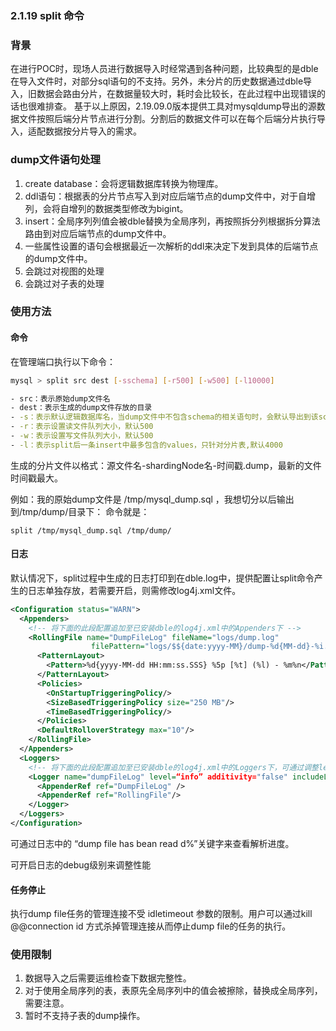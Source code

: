 ### 2.1.19  split 命令

### 背景
在进行POC时，现场人员进行数据导入时经常遇到各种问题，比较典型的是dble在导入文件时，对部分sql语句的不支持。另外，未分片的历史数据通过dble导入，旧数据会路由分片，在数据量较大时，耗时会比较长，在此过程中出现错误的话也很难排查。
基于以上原因，2.19.09.0版本提供工具对mysqldump导出的源数据文件按照后端分片节点进行分割。分割后的数据文件可以在每个后端分片执行导入，适配数据按分片导入的需求。

### dump文件语句处理
1. create database：会将逻辑数据库转换为物理库。
2. ddl语句：根据表的分片节点写入到对应后端节点的dump文件中，对于自增列，会将自增列的数据类型修改为bigint。
3. insert：全局序列列值会被dble替换为全局序列，再按照拆分列根据拆分算法路由到对应后端节点的dump文件中。
4. 一些属性设置的语句会根据最近一次解析的ddl来决定下发到具体的后端节点的dump文件中。
5. 会跳过对视图的处理
6. 会跳过对子表的处理

### 使用方法

#### 命令
在管理端口执行以下命令：
```bash
mysql > split src dest [-sschema] [-r500] [-w500] [-l10000]

- src：表示原始dump文件名
- dest：表示生成的dump文件存放的目录
- -s：表示默认逻辑数据库名，当dump文件中不包含schema的相关语句时，会默认导出到该schema
- -r：表示设置读文件队列大小，默认500
- -w：表示设置写文件队列大小，默认500
- -l：表示split后一条insert中最多包含的values，只针对分片表,默认4000
```
生成的分片文件以格式：源文件名-shardingNode名-时间戳.dump，最新的文件时间戳最大。

例如：我的原始dump文件是 /tmp/mysql_dump.sql ，我想切分以后输出到/tmp/dump/目录下：
命令就是：
```
split /tmp/mysql_dump.sql /tmp/dump/
```

#### 日志

默认情况下，split过程中生成的日志打印到在dble.log中，提供配置让split命令产生的日志单独存放，若需要开启，则需修改log4j.xml文件。

```xml
<Configuration status="WARN">
  <Appenders>
    <!-- 将下面的此段配置追加至已安装dble的log4j.xml中的Appenders下 -->
    <RollingFile name="DumpFileLog" fileName="logs/dump.log"
                  filePattern="logs/$${date:yyyy-MM}/dump-%d{MM-dd}-%i.log.gz">
      <PatternLayout>
        <Pattern>%d{yyyy-MM-dd HH:mm:ss.SSS} %5p [%t] (%l) - %m%n</Pattern>
      </PatternLayout>
      <Policies>
        <OnStartupTriggeringPolicy/>
        <SizeBasedTriggeringPolicy size="250 MB"/>
        <TimeBasedTriggeringPolicy/>
      </Policies>
      <DefaultRolloverStrategy max="10"/>
    </RollingFile>
  </Appenders>
  <Loggers>
    <!-- 将下面的此段配置追加至已安装dble的log4j.xml中的Loggers下，可通过调整level为debug来调整性能 -->
    <Logger name="dumpFileLog" level=“info” additivity="false" includeLocation="false" >
      <AppenderRef ref="DumpFileLog" />
      <AppenderRef ref="RollingFile"/>
    </Logger>
  </Loggers>
</Configuration>
```
可通过日志中的 “dump file has bean read d%”关键字来查看解析进度。

可开启日志的debug级别来调整性能

#### 任务停止

执行dump file任务的管理连接不受 idletimeout 参数的限制。用户可以通过kill @@connection id 方式杀掉管理连接从而停止dump file的任务的执行。

### 使用限制

1. 数据导入之后需要运维检查下数据完整性。
2. 对于使用全局序列的表，表原先全局序列中的值会被擦除，替换成全局序列，需要注意。
3. 暂时不支持子表的dump操作。
